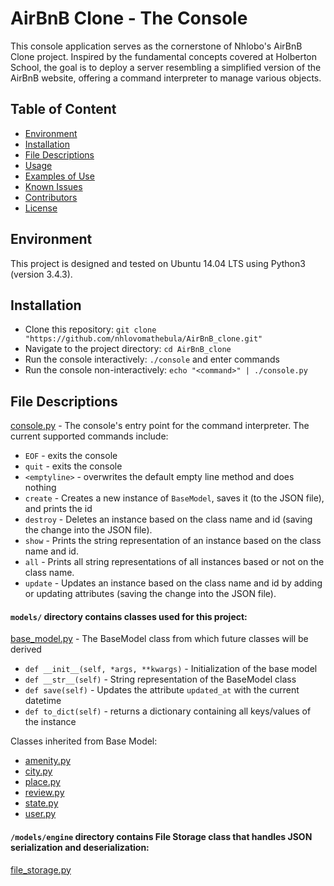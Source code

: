 # AirBnB Clone - The Console

This console application serves as the cornerstone of Nhlobo's AirBnB Clone project. Inspired by the fundamental concepts covered at Holberton School, the goal is to deploy a server resembling a simplified version of the AirBnB website, offering a command interpreter to manage various objects.

## Table of Content
* [Environment](#environment)
* [Installation](#installation)
* [File Descriptions](#file-descriptions)
* [Usage](#usage)
* [Examples of Use](#examples-of-use)
* [Known Issues](#known-issues)
* [Contributors](#contributors)
* [License](#license)

## Environment
This project is designed and tested on Ubuntu 14.04 LTS using Python3 (version 3.4.3).

## Installation
* Clone this repository: `git clone "https://github.com/nhlovomathebula/AirBnB_clone.git"`
* Navigate to the project directory: `cd AirBnB_clone`
* Run the console interactively: `./console` and enter commands
* Run the console non-interactively: `echo "<command>" | ./console.py`

## File Descriptions
[console.py](console.py) - The console's entry point for the command interpreter. The current supported commands include:
* `EOF` - exits the console 
* `quit` - exits the console
* `<emptyline>` - overwrites the default empty line method and does nothing
* `create` - Creates a new instance of `BaseModel`, saves it (to the JSON file), and prints the id
* `destroy` - Deletes an instance based on the class name and id (saving the change into the JSON file). 
* `show` - Prints the string representation of an instance based on the class name and id.
* `all` - Prints all string representations of all instances based or not on the class name. 
* `update` - Updates an instance based on the class name and id by adding or updating attributes (saving the change into the JSON file). 

#### `models/` directory contains classes used for this project:
[base_model.py](/models/base_model.py) - The BaseModel class from which future classes will be derived
* `def __init__(self, *args, **kwargs)` - Initialization of the base model
* `def __str__(self)` - String representation of the BaseModel class
* `def save(self)` - Updates the attribute `updated_at` with the current datetime
* `def to_dict(self)` - returns a dictionary containing all keys/values of the instance

Classes inherited from Base Model:
* [amenity.py](/models/amenity.py)
* [city.py](/models/city.py)
* [place.py](/models/place.py)
* [review.py](/models/review.py)
* [state.py](/models/state.py)
* [user.py](/models/user.py)

#### `/models/engine` directory contains File Storage class that handles JSON serialization and deserialization:
[file_storage.py](/models/engine/file_storage.py)
